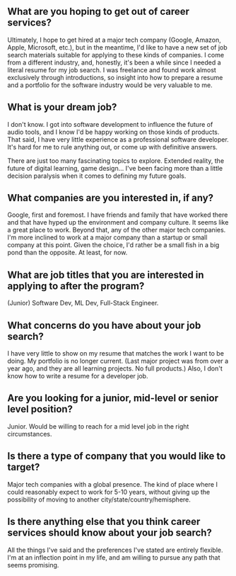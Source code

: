 ## What are you hoping to get out of career services?

Ultimately, I hope to get hired at a major tech company (Google, Amazon, Apple, Microsoft, etc.), but in the meantime, I'd like to have a new set of job search materials suitable for applying to these kinds of companies. I come from a different industry, and, honestly, it's been a while since I needed a literal resume for my job search. I was freelance and found work almost exclusively through introductions, so insight into how to prepare a resume and a portfolio for the software industry would be very valuable to me.

## What is your dream job?

I don't know. I got into software development to influence the future of audio tools, and I know I'd be happy working on those kinds of products. That said, I have very little experience as a professional software developer. It's hard for me to rule anything out, or come up with definitive answers.

There are just too many fascinating topics to explore. Extended reality, the future of digital learning, game design... I've been facing more than a little decision paralysis when it comes to defining my future goals.

## What companies are you interested in, if any?

Google, first and foremost. I have friends and family that have worked there and that have hyped up the environment and company culture. It seems like a great place to work. Beyond that, any of the other major tech companies. I'm more inclined to work at a major company than a startup or small company at this point. Given the choice, I'd rather be a small fish in a big pond than the opposite. At least, for now.

## What are job titles that you are interested in applying to after the program?

(Junior) Software Dev, ML Dev, Full-Stack Engineer.

## What concerns do you have about your job search?

I have very little to show on my resume that matches the work I want to be doing. My portfolio is no longer current. (Last major project was from over a year ago, and they are all learning projects. No full products.) Also, I don't know how to write a resume for a developer job.

## Are you looking for a junior, mid-level or senior level position?

Junior. Would be willing to reach for a mid level job in the right circumstances.

## Is there a type of company that you would like to target?

Major tech companies with a global presence. The kind of place where I could reasonably expect to work for 5-10 years, without giving up the possibility of moving to another city/state/country/hemisphere.

## Is there anything else that you think career services should know about your job search?

All the things I've said and the preferences I've stated are entirely flexible. I'm at an inflection point in my life, and am willing to pursue any path that seems promising.
